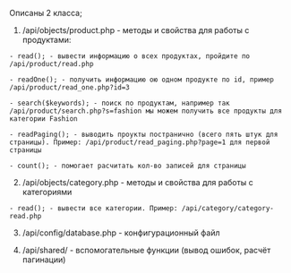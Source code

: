 Описаны 2 класса; 

  1) /api/objects/product.php - методы и свойства для работы с продуктами:

    - read(); - вывести информацию о всех продуктах, пройдите по /api/product/read.php
    
    - readOne(); - получить информацию ою одном продукте по id, пример /api/product/read_one.php?id=3
    
    - search($keywords); - поиск по продуктам, например так /api/product/search.php?s=fashion мы можем получить все продукты для категории Fashion
    
    - readPaging(); - выводить проукты постранично (всего пять штук для страницы). Пример: /api/product/read_paging.php?page=1 для первой страницы
    
    - count(); - помогает расчитать кол-во записей для страницы
    
   2) /api/objects/category.php - методы и свойства для работы с категориями
 
    - read(); - вывести все категории. Пример: /api/category/category-read.php
    
    
   3) /api/config/database.php - конфигурационный файл
   
   4) /api/shared/ - вспомогательные функции (вывод ошибок, расчёт пагинации)
